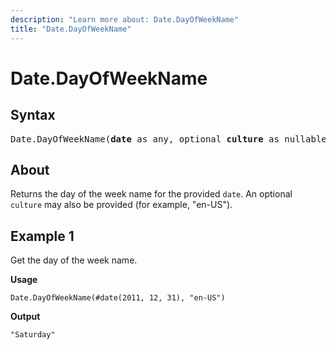 ```yaml
---
description: "Learn more about: Date.DayOfWeekName"
title: "Date.DayOfWeekName"
---
```

# Date.DayOfWeekName

## Syntax

<pre>
Date.DayOfWeekName(<b>date</b> as any, optional <b>culture</b> as nullable text)
</pre>

## About

Returns the day of the week name for the provided `date`. An optional `culture` may also be provided (for example, "en-US").

## Example 1

Get the day of the week name.

**Usage**

```powerquery-m
Date.DayOfWeekName(#date(2011, 12, 31), "en-US")
```

**Output**

`"Saturday"`
